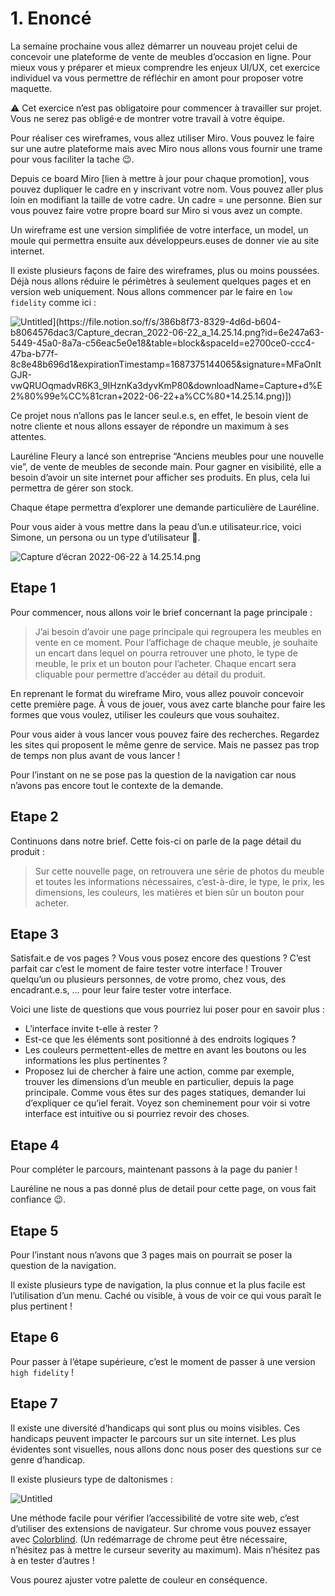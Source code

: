 # 1. Enoncé

La semaine prochaine vous allez démarrer un nouveau projet celui de concevoir une plateforme de vente de meubles d’occasion en ligne. Pour mieux vous y préparer et mieux comprendre les enjeux UI/UX, cet exercice individuel va vous permettre de réfléchir en amont pour proposer votre maquette.

⚠️ Cet exercice n’est pas obligatoire pour commencer à travailler sur projet. Vous ne serez pas obligé·e de montrer votre travail à votre équipe.

Pour réaliser ces wireframes, vous allez utiliser Miro. Vous pouvez le faire sur une autre plateforme mais avec Miro nous allons vous fournir une trame pour vous faciliter la tache 😉.

Depuis ce board Miro [lien à mettre à jour pour chaque promotion], vous pouvez dupliquer le cadre en y inscrivant votre nom. Vous pouvez aller plus loin en modifiant la taille de votre cadre. Un cadre = une personne. Bien sur vous pouvez faire votre propre board sur Miro si vous avez un compte.

Un wireframe est une version simplifiée de votre interface, un model, un moule qui permettra ensuite aux développeurs.euses de donner vie au site internet.

Il existe plusieurs façons de faire des wireframes, plus ou moins poussées. Déjà nous allons réduire le périmètres à seulement quelques pages et en version web uniquement. Nous allons commencer par le faire en `low fidelity` comme ici : 
 
![Untitled]([https://s3-us-west-2.amazonaws.com/secure.notion-static.com/d1e22ddf-0504-4ab2-a4c4-a652d7650577/Untitled.png](https://file.notion.so/f/s/386b8f73-8329-4d6d-b604-b8064576dac3/Capture_decran_2022-06-22_a_14.25.14.png?id=6e247a63-5449-45a0-8a7a-c56eac5e0e18&table=block&spaceId=e2700ce0-ccc4-47ba-b77f-8c8e48b696d1&expirationTimestamp=1687375144065&signature=MFaOnItGJR-vwQRUOqmadvR6K3_9IHznKa3dyvKmP80&downloadName=Capture+d%E2%80%99e%CC%81cran+2022-06-22+a%CC%80+14.25.14.png))](https://file.notion.so/f/s/386b8f73-8329-4d6d-b604-b8064576dac3/Capture_decran_2022-06-22_a_14.25.14.png?id=6e247a63-5449-45a0-8a7a-c56eac5e0e18&table=block&spaceId=e2700ce0-ccc4-47ba-b77f-8c8e48b696d1&expirationTimestamp=1687375144065&signature=MFaOnItGJR-vwQRUOqmadvR6K3_9IHznKa3dyvKmP80&downloadName=Capture+d%E2%80%99e%CC%81cran+2022-06-22+a%CC%80+14.25.14.png)])

Ce projet nous n’allons pas le lancer seul.e.s, en effet, le besoin vient de notre cliente et nous allons essayer de répondre un maximum à ses attentes.

Lauréline Fleury a lancé son entreprise “Anciens meubles pour une nouvelle vie”, de vente de meubles de seconde main. Pour gagner en visibilité, elle a besoin d’avoir un site internet pour afficher ses produits. En plus, cela lui permettra de gérer son stock.

Chaque étape permettra d’explorer une demande particulière de Lauréline.

Pour vous aider à vous mettre dans la peau d’un.e utilisateur.rice, voici Simone, un persona ou un type d’utilisateur 👋.

![Capture d’écran 2022-06-22 à 14.25.14.png](https://s3-us-west-2.amazonaws.com/secure.notion-static.com/386b8f73-8329-4d6d-b604-b8064576dac3/Capture_decran_2022-06-22_a_14.25.14.png)

## Etape 1

Pour commencer, nous allons voir le brief concernant la page principale : 

> J’ai besoin d’avoir une page principale qui regroupera les meubles en vente en ce moment. Pour l’affichage de chaque meuble, je souhaite un encart dans lequel on pourra retrouver une photo, le type de meuble, le prix et un bouton pour l’acheter. Chaque encart sera cliquable pour permettre d’accéder au détail du produit.
> 

En reprenant le format du wireframe Miro, vous allez pouvoir concevoir cette première page. À vous de jouer, vous avez carte blanche pour faire les formes que vous voulez, utiliser les couleurs que vous souhaitez.

Pour vous aider à vous lancer vous pouvez faire des recherches. Regardez les sites qui proposent le même genre de service. Mais ne passez pas trop de temps non plus avant de vous lancer !

Pour l’instant on ne se pose pas la question de la navigation car nous n’avons pas encore tout le contexte de la demande.

## Etape 2

Continuons dans notre brief. Cette fois-ci on parle de la page détail du produit :

> Sur cette nouvelle page, on retrouvera une série de photos du meuble et toutes les informations nécessaires, c’est-à-dire, le type, le prix, les dimensions, les couleurs, les matières et bien sûr un bouton pour acheter.
> 

## Etape 3

Satisfait.e de vos pages ? Vous vous posez encore des questions ? C’est parfait car c’est le moment de faire tester votre interface ! Trouver quelqu’un ou plusieurs personnes, de votre promo, chez vous, des encadrant.e.s, … pour leur faire tester votre interface. 

Voici une liste de questions que vous pourriez lui poser pour en savoir plus :

- L’interface invite t-elle à rester ?
- Est-ce que les éléments sont positionné à des endroits logiques ?
- Les couleurs permettent-elles de mettre en avant les boutons ou les informations les plus pertinentes ?
- Proposez lui de chercher à faire une action, comme par exemple, trouver les dimensions d’un meuble en particulier, depuis la page principale. Comme vous êtes sur des pages statiques, demander lui d’expliquer ce qu’iel ferait. Voyez son cheminement pour voir si votre interface est intuitive ou si pourriez revoir des choses.

## Etape **4**

Pour compléter le parcours, maintenant passons à la page du panier !

Lauréline ne nous a pas donné plus de detail pour cette page, on vous fait confiance 😉.

## Etape 5

Pour l’instant nous n’avons que 3 pages mais on pourrait se poser la question de la navigation.

Il existe plusieurs type de navigation, la plus connue et la plus facile est l’utilisation d’un menu. Caché ou visible, à vous de voir ce qui vous paraît le plus pertinent !

## Etape 6

Pour passer à l’étape supérieure, c’est le moment de passer à une version `high fidelity` !

## Etape 7

Il existe une diversité d’handicaps qui sont plus ou moins visibles. Ces handicaps peuvent impacter le parcours sur un site internet. Les plus évidentes sont visuelles, nous allons donc nous poser des questions sur ce genre d’handicap.

Il existe plusieurs type de daltonismes : 

![Untitled](https://s3-us-west-2.amazonaws.com/secure.notion-static.com/913a2d6a-2355-42e3-bb58-c94a5aa5ec28/Untitled.png)

Une méthode facile pour vérifier l’accessibilité de votre site web, c’est d’utiliser des extensions de navigateur. Sur chrome vous pouvez essayer avec [Colorblind](https://chrome.google.com/webstore/detail/colorblind-dalton-for-goo/afcafnelafcgjinkaeohkalmfececool). (Un redémarrage de chrome peut être nécessaire, n’hésitez pas à mettre le curseur severity au maximum). Mais n’hésitez pas à en tester d’autres !

Vous pourez ajuster votre palette de couleur en conséquence.
